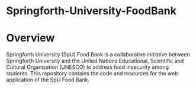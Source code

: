 # Springforth-University-FoodBank
# Overview 
Springforth University (SpU) Food Bank is a collaborative initiative between Springforth University and the United Nations Educational, Scientific and Cultural Organization (UNESCO) to address food insecurity among students. This repository contains the code and resources for the web application of the SpU Food Bank.

